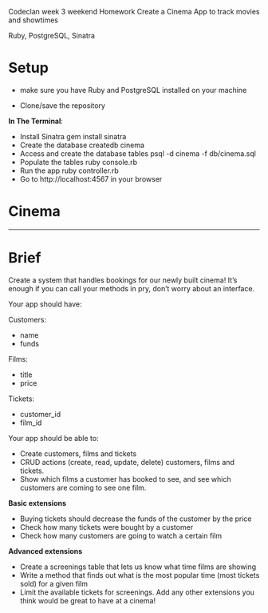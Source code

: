 Codeclan week 3 weekend Homework
Create a Cinema App to track movies and showtimes

Ruby, PostgreSQL, Sinatra



# Setup

- make sure you have Ruby and PostgreSQL installed on your machine

- Clone/save the repository


**In The Terminal**:

- Install Sinatra
gem install sinatra
- Create the  database
createdb cinema
- Access and create the database tables
psql -d cinema -f db/cinema.sql
- Populate the tables
ruby console.rb
- Run the app
ruby controller.rb
- Go to http://localhost:4567 in your browser

# Cinema

---

# Brief

Create a system that handles bookings for our newly built cinema! It’s enough if you can call your methods in pry, don’t worry about an interface.

Your app should have:

Customers:
- name
- funds

Films:
- title
- price

Tickets:
- customer_id
- film_id

Your app should be able to:
- Create customers, films and tickets
- CRUD actions (create, read, update, delete) customers, films and tickets.
- Show which films a customer has booked to see, and see which customers are coming to see one film.

**Basic extensions**

- Buying tickets should decrease the funds of the customer by the price
- Check how many tickets were bought by a customer
- Check how many customers are going to watch a certain film

**Advanced extensions**

- Create a screenings table that lets us know what time films are showing
- Write a method that finds out what is the most popular time (most tickets sold) for a given film
- Limit the available tickets for screenings.
Add any other extensions you think would be great to have at a cinema!
